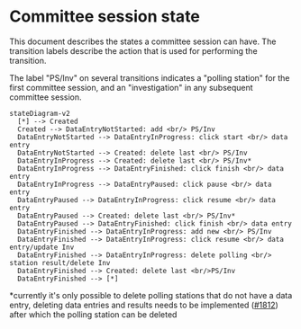 # Committee session state

This document describes the states a committee session can have.
The transition labels describe the action that is used for performing the transition.

The label "PS/Inv" on several transitions indicates a "polling station" for the first
committee session, and an "investigation" in any subsequent committee session.

```mermaid
stateDiagram-v2
  [*] --> Created
  Created --> DataEntryNotStarted: add <br/> PS/Inv
  DataEntryNotStarted --> DataEntryInProgress: click start <br/> data entry
  DataEntryNotStarted --> Created: delete last <br/> PS/Inv
  DataEntryInProgress --> Created: delete last <br/> PS/Inv*
  DataEntryInProgress --> DataEntryFinished: click finish <br/> data entry
  DataEntryInProgress --> DataEntryPaused: click pause <br/> data entry
  DataEntryPaused --> DataEntryInProgress: click resume <br/> data entry
  DataEntryPaused --> Created: delete last <br/> PS/Inv*
  DataEntryPaused --> DataEntryFinished: click finish <br/> data entry
  DataEntryFinished --> DataEntryInProgress: add new <br/> PS/Inv
  DataEntryFinished --> DataEntryInProgress: click resume <br/> data entry/update Inv
  DataEntryFinished --> DataEntryInProgress: delete polling <br/> station result/delete Inv
  DataEntryFinished --> Created: delete last <br/>PS/Inv
  DataEntryFinished --> [*]
```

*currently it's only possible to delete polling stations that do not have a data entry,
deleting data entries and results needs to be implemented
([#1812](https://github.com/kiesraad/abacus/issues/1812))
after which the polling station can be deleted
